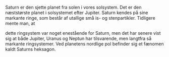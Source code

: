 Saturn er den sjette planet fra solen i vores solsystem. Det er den næststørste planet i solsystemet efter Jupiter. Saturn kendes på sine markante ringe, som består af utallige små is- og stenpartikler. Tidligere mente man, at 

dette ringsystem var noget enestående for Saturn, men det har senere vist sig at både Jupiter, Uranus og Neptun har tilsvarende, men langtfra så markante ringsystemer. Ved planetens nordlige pol befinder sig et fænomen kaldt Saturns heksagon.